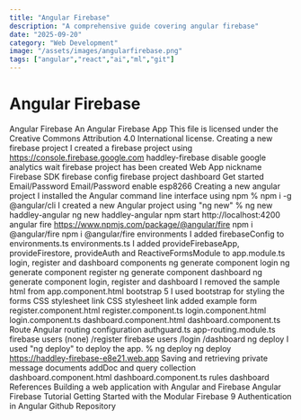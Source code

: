 ```yaml
---
title: "Angular Firebase"
description: "A comprehensive guide covering angular firebase"
date: "2025-09-20"
category: "Web Development"
image: "/assets/images/angularfirebase.png"
tags: ["angular","react","ai","ml","git"]
---
```


# Angular Firebase

Angular Firebase An Angular Firebase App This file is licensed under the Creative Commons Attribution 4.0 International license. Creating a new firebase project I created a firebase project using https://console.firebase.google.com haddley-firebase disable google analytics wait firebase project has been created Web App nickname Firebase SDK firebase config firebase project dashboard Get started Email/Password Email/Password enable esp8266 Creating a new angular project I installed the Angular command line interface using npm % npm i -g @angular/cli I created a new Angular project using "ng new" % ng new haddley-angular ng new haddley-angular npm start http://localhost:4200 angular fire https://www.npmjs.com/package/@angular/fire npm i @angular/fire npm i @angular/fire environments I added firebaseConfig to environments.ts environments.ts I added provideFirebaseApp, provideFirestore, provideAuth and ReactiveFormsModule to app.module.ts login, register and dashboard components ng generate component login ng generate component register ng generate component dashboard ng generate component login, register and dashboard I removed the sample html from app.component.html bootstrap 5 I used bootstrap for styling the forms CSS stylesheet link CSS stylesheet link added example form register.component.html register.component.ts login.component.html login.component.ts dashboard.component.html dashboard.component.ts Route Angular routing configuration authguard.ts app-routing.module.ts firebase users (none) /register firebase users /login /dashboard ng deploy I used "ng deploy" to deploy the app. % ng deploy ng deploy https://haddley-firebase-e8e21.web.app Saving and retrieving private message documents addDoc and query collection dashboard.component.html dashboard.component.ts rules dashboard References Building a web application with Angular and Firebase Angular Firebase Tutorial Getting Started with the Modular Firebase 9 Authentication in Angular Github Repository
